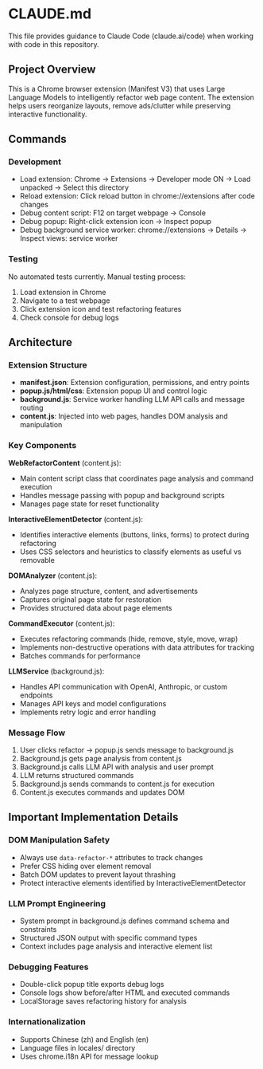 # CLAUDE.md

This file provides guidance to Claude Code (claude.ai/code) when working with code in this repository.

## Project Overview

This is a Chrome browser extension (Manifest V3) that uses Large Language Models to intelligently refactor web page content. The extension helps users reorganize layouts, remove ads/clutter while preserving interactive functionality.

## Commands

### Development
- Load extension: Chrome -> Extensions -> Developer mode ON -> Load unpacked -> Select this directory
- Reload extension: Click reload button in chrome://extensions after code changes
- Debug content script: F12 on target webpage -> Console
- Debug popup: Right-click extension icon -> Inspect popup
- Debug background service worker: chrome://extensions -> Details -> Inspect views: service worker

### Testing
No automated tests currently. Manual testing process:
1. Load extension in Chrome
2. Navigate to a test webpage
3. Click extension icon and test refactoring features
4. Check console for debug logs

## Architecture

### Extension Structure
- **manifest.json**: Extension configuration, permissions, and entry points
- **popup.js/html/css**: Extension popup UI and control logic
- **background.js**: Service worker handling LLM API calls and message routing
- **content.js**: Injected into web pages, handles DOM analysis and manipulation

### Key Components

**WebRefactorContent** (content.js):
- Main content script class that coordinates page analysis and command execution
- Handles message passing with popup and background scripts
- Manages page state for reset functionality

**InteractiveElementDetector** (content.js):
- Identifies interactive elements (buttons, links, forms) to protect during refactoring
- Uses CSS selectors and heuristics to classify elements as useful vs removable

**DOMAnalyzer** (content.js):
- Analyzes page structure, content, and advertisements
- Captures original page state for restoration
- Provides structured data about page elements

**CommandExecutor** (content.js):
- Executes refactoring commands (hide, remove, style, move, wrap)
- Implements non-destructive operations with data attributes for tracking
- Batches commands for performance

**LLMService** (background.js):
- Handles API communication with OpenAI, Anthropic, or custom endpoints
- Manages API keys and model configurations
- Implements retry logic and error handling

### Message Flow
1. User clicks refactor -> popup.js sends message to background.js
2. Background.js gets page analysis from content.js
3. Background.js calls LLM API with analysis and user prompt
4. LLM returns structured commands
5. Background.js sends commands to content.js for execution
6. Content.js executes commands and updates DOM

## Important Implementation Details

### DOM Manipulation Safety
- Always use `data-refactor-*` attributes to track changes
- Prefer CSS hiding over element removal
- Batch DOM updates to prevent layout thrashing
- Protect interactive elements identified by InteractiveElementDetector

### LLM Prompt Engineering
- System prompt in background.js defines command schema and constraints
- Structured JSON output with specific command types
- Context includes page analysis and interactive element list

### Debugging Features
- Double-click popup title exports debug logs
- Console logs show before/after HTML and executed commands
- LocalStorage saves refactoring history for analysis

### Internationalization
- Supports Chinese (zh) and English (en)
- Language files in locales/ directory
- Uses chrome.i18n API for message lookup